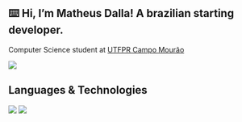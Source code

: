 ## ⌨️ Hi, I’m Matheus Dalla! A brazilian starting developer.
Computer Science student at [UTFPR Campo Mourão](https://www.instagram.com/utfprcm/)

<div>
  <a align="center" href="https://www.instagram.com/dallaths/" target="_blank"><img src="https://img.shields.io/badge/Instagram-black?style=for-the-badge" target="_blank"></a>
</div>

## Languages & Technologies

<div>
  <img src="https://img.shields.io/badge/Python-white?style=for-the-badge&logo=python">
  <img src="https://img.shields.io/badge/C-white?style=for-the-badge&logo=c">
</div>
